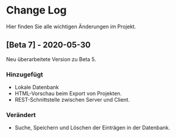 # Change Log
Hier finden Sie alle wichtigen Änderungen im Projekt.
 
 
## [Beta 7] - 2020-05-30
  
Neu überarbeitete Version zu Beta 5.
 
### Hinzugefügt
- Lokale Datenbank
- HTML-Vorschau beim Export von Projekten.
- REST-Schnittstelle zwischen Server und Client.

### Verändert
- Suche, Speichern und Löschen der Einträgen in der Datenbank.
